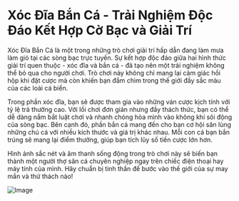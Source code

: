 # Xóc Đĩa Bắn Cá - Trải Nghiệm Độc Đáo Kết Hợp Cờ Bạc và Giải Trí

Xóc Đĩa Bắn Cá là một trong những trò chơi giải trí hấp dẫn đang làm mưa làm gió tại các sòng bạc trực tuyến. Sự kết hợp độc đáo giữa hai hình thức giải trí quen thuộc - xóc đĩa và bắn cá - đã tạo nên một trải nghiệm không thể bỏ qua cho người chơi. Trò chơi này không chỉ mang lại cảm giác hồi hộp khi đặt cược mà còn khiến bạn đắm chìm trong thế giới đầy sắc màu của các loài cá biển.

Trong phần xóc đĩa, bạn sẽ được tham gia vào những ván cược kịch tính với tỷ lệ trả thưởng cao. Với lối chơi đơn giản nhưng đầy thách thức, bạn có thể dễ dàng nắm bắt luật chơi và nhanh chóng hòa mình vào không khí sôi động của sòng bạc. Bên cạnh đó, phần bắn cá mang đến cho bạn cơ hội săn lùng những chú cá với nhiều kích thước và giá trị khác nhau. Mỗi con cá bạn bắn trúng sẽ mang lại điểm thưởng, giúp bạn tích lũy số tiền cược lớn hơn.

Hình ảnh sắc nét và âm thanh sống động trong trò chơi này sẽ biến bạn thành một người thợ săn cá chuyên nghiệp ngay trên chiếc điện thoại hay máy tính của mình. Hãy chuẩn bị tinh thần để bước vào thế giới của sự may mắn và thử thách nào! 

![Image](https://github.com/user-attachments/assets/bd51ea9f-0666-407b-a7a7-98ead6de688c)